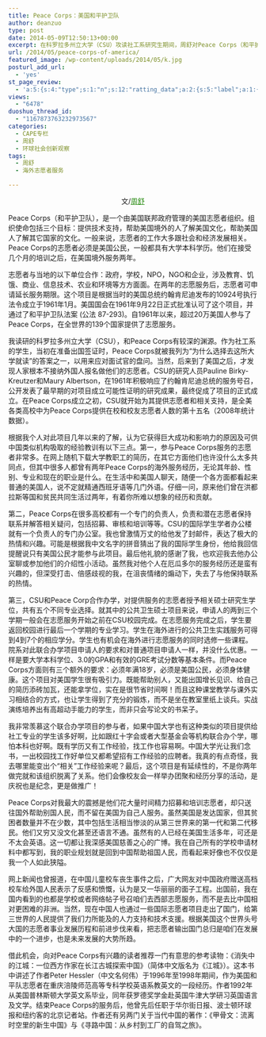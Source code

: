 ```yaml
---
title: Peace Corps：美国和平护卫队
author: deanzuo
type: post
date: 2014-05-09T12:50:13+00:00
excerpt: 在科罗拉多州立大学（CSU）攻读社工系研究生期间，周舒对Peace Corps（和平护卫队）有了更为深入的了解与感触。Peace Corps是什么？它是因为什么原因在40多年的发展中，成功为全世界139个国家输出超过20万人次的志愿者服务？Peace Corps对中国的志愿者发展又有什么启示？在本文中，周舒用亲身经历与详实数据为我们展示了这个美国极具影响力的志愿者组织。
url: /2014/05/peace-corps-of-america/
featured_image: /wp-content/uploads/2014/05/k.jpg
posturl_add_url:
  - 'yes'
st_page_review:
  - 'a:5:{s:4:"type";s:1:"n";s:12:"ratting_data";a:2:{s:5:"label";a:1:{i:0;s:0:"";}s:5:"score";a:1:{i:0;s:1:"0";}}s:7:"postion";s:2:"tl";s:5:"title";s:0:"";s:11:"score_label";s:0:"";}'
views:
  - "6478"
duoshuo_thread_id:
  - "1167873763232973567"
categories:
  - CAPE专栏
  - 周舒
  - 环球社会创新观察
tags:
  - 周舒
  - 海外志愿者服务

---
```

<p style="text-align: center;">
  文/<a style="color: #24890d;" href="http://weibo.com/zhoushu19860630">周舒</a>
</p>

Peace Corps（和平护卫队），是一个由美国联邦政府管理的美国志愿者组织。组织使命包括三个目标：提供技术支持，帮助美国境外的人了解美国文化，帮助美国人了解其它国家的文化。一般来说，志愿者的工作大多跟社会和经济发展相关。Peace Corps的志愿者必须是美国公民，一般都具有大学本科学历。他们在接受几个月的培训之后，在美国境外服务两年。

志愿者与当地的以下单位合作：政府，学校，NPO，NGO和企业，涉及教育、饥饿、商业、信息技术、农业和环境等方方面面。在两年的志愿服务后，志愿者可申请延长服务期限。这个项目是根据当时的美国总统约翰肯尼迪发布的10924号执行法令成立于1961年1月。美国国会在1961年9月22日正式批准认可了这个项目，并通过了和平护卫队法案 (公法 87-293)。自1961年以来，超过20万美国人参与了Peace Corps，在全世界的139个国家提供了志愿服务。

我读研的科罗拉多州立大学（CSU），和Peace Corps有较深的渊源。作为社工系的学生，当初在准备出国签证时，Peace Corps就被我列为“为什么选择去这所大学就读”的答案之一，以用来应对面试官的盘问。当然，后来到了美国之后，才发现人家根本不接纳外国人报名做他们的志愿者。CSU的研究人员Pauline Birky-Kreutzer和Maury Albertson，在1961年积极响应了约翰肯尼迪总统的服务号召，公开发表了最早期的对项目成立可能性证明的研究成果，最终促成了项目的正式成立。在Peace Corps成立之初，CSU就开始为其提供志愿者和相关支持，是全美各类高校中为Peace Corps提供在校和校友志愿者人数的第十五名（2008年统计数据）。

根据我个人对此项目几年以来的了解，认为它获得巨大成功和影响力的原因及可供中国类似机构吸取的经验教训有以下三点。第一，参与Peace Corps服务的志愿者非常多。在网上随机下载大学教职工的简历，在其它方面他们也许没什么太多共同点，但其中很多人都曾有两年Peace Corps的海外服务经历，无论其年龄、性别、专业和现在的职业是什么。在生活中和美国人聊天，随便一个各方面都看起来普通的美国人，说不定就精通西班牙语等几门外语。仔细一问，原来他们曾在洪都拉斯等国和贫民共同生活过两年，有着你所难以想象的经历和贡献。

第二，Peace Corps在很多高校都有一个专门的负责人，负责和潜在志愿者保持联系并解答相关疑问，包括招募、审核和培训等等。CSU的国际学生学者办公楼就有一个负责人的专门办公室。我也曾激情万丈的给他发了封邮件，表达了极大的热情和兴趣。可能是根据我中文名字的拼音猜出了我的国际学生身份，他给我回信提醒说只有美国公民才能参与此项目。最后他礼貌的感谢了我，也欢迎我去他办公室聊或参加他们的介绍性小活动。虽然我对他个人在厄瓜多尔的服务经历还是蛮有兴趣的，但深受打击、倍感歧视的我，在沮丧情绪的煽动下，失去了与他保持联系的热情。

第三，CSU和Peace Corp合作办学，对提供服务的志愿者授予相关硕士研究生学位，共有五个不同专业选择。就其中的公共卫生硕士项目来说，申请人的两到三个学期一般会在志愿服务开始之前在CSU校园完成。在志愿服务完成之后，学生要返回校园进行最后一个学期的专业学习。学生在海外进行的公共卫生实践服务可得到4到7个的相应学分。学生也有机会在海外进行志愿服务的同时选修一些课程。院系对此联合办学项目申请人的要求和对普通项目申请人一样，并没什么优惠。一样是要大学本科学位、3.0的GPA和有效的GRE考试分数等基本条件。而Peace Corps方面则有三个额外的要求：必须年满18岁，必须是美国公民，必须身体健康。这个项目对美国学生很有吸引力。既能帮助别人，又能出国增长见识、给自己的简历添砖加瓦，还能拿学位，实在是很节省时间啊！而且这种课堂教学与课外实习相结合的方式，也让学生得到了充分的锻炼，而不是坐在教室里纸上谈兵。实战演练培养出有高超动手能力的学生，而非只会写论文的书呆子。

我非常羡慕这个联合办学项目的参与者，如果中国大学也有这种类似的项目提供给社工专业的学生该多好啊，比如跟红十字会或者大型基金会等机构联合办个学，哪怕本科也好啊。既有学历又有工作经验，找工作也容易啊。中国大学光让我们念书，一出校园找工作好单位又都希望招有工作经验的应聘者。我真的有点奇怪，我去哪里能变出个“相关”工作经验来呢？最后，这个项目是有延续性的，不是你两年做完就和该组织脱离了关系。他们会像校友会一样举办团聚和经历分享的活动，是庆祝也是纪念，更是做推广！

Peace Corps对我最大的震撼是他们花大量时间精力招募和培训志愿者，却只送往国外帮助别国人民，而不留在美国为自己人服务。虽然美国是发达国家，但其贫困者数量并不在少数，其中包括生活相当惨淡的从第三世界来的第一代和第二代移民。他们又穷又没文化甚至还语言不通。虽然有的人已经在美国生活多年，可还是不太会英语。这一切都让我深感美国慈善之心的广博。我在自己所有的学校申请材料中都写到，我的职业规划就是回到中国帮助祖国人民，而看起来好像也不仅仅是我一个人如此狭隘。

网上新闻也曾报道，在中国儿童校车丧生事件之后，广大网友对中国政府赠送高档校车给外国人民表示了反感和愤慨，认为是又一华丽丽的面子工程。出国前，我在国内看到的也都是学校或者网络帖子号召咱们去西部志愿服务，而不是去比中国相对更困难的非洲。当然，现在中国人也通过一些国际志愿者项目走出了国门，给第三世界的人民提供了我们力所能及的人力支持和技术支援。根据美国这个世界头号大国的志愿者事业发展历程和前进步伐来看，把志愿者输出国门总归是咱们在发展中的一个进步，也是未来发展的大势所趋。

借此机会，向对Peace Corps有兴趣的读者推荐一门有意思的参考读物：《消失中的江城：一位西方作家在长江古城探索中国》（简体中文版名为《江城》）。这本书中讲述了作者Peter Hessler（中文名何伟）于1996年至1998年期间，作为美国和平队志愿者在重庆涪陵师范高等专科学校英语系教英文的一段经历。作者1992年从美国普林斯顿大学英文系毕业，同年获罗德奖学金赴英国牛津大学研习英国语言及文学。结束Peace Corps的服务后，他曾先后任职于华尔街日报、波士顿环球报和纽约客的北京记者站。作者还有另两门关于当代中国的著作：《甲骨文：流离时空里的新生中国》与《寻路中国：从乡村到工厂的自驾之旅》。

&nbsp;